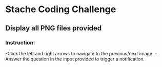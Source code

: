 # Stache Coding Challenge
## Display all PNG files provided

### Instruction: 
-Click the left and right arrows to navigate to the previous/next image.
-Answer the question in the input provided to trigger a notification.
